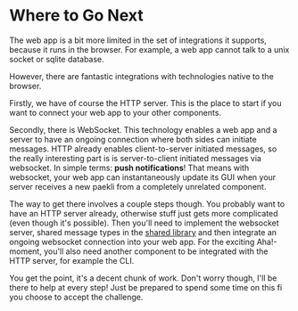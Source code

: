 # Where to Go Next

The web app is a bit more limited in the set of integrations it supports, because it runs in the browser.
For example, a web app cannot talk to a unix socket or sqlite database.

However, there are fantastic integrations with technologies native to the browser.

Firstly, we have of course the HTTP server.
This is the place to start if you want to connect your web app to your other components.

Secondly, there is WebSocket.
This technology enables a web app and a server to have an ongoing connection where both sides can initiate messages.
HTTP already enables client-to-server initiated messages, so the really interesting part is is server-to-client initiated messages via websocket.
In simple terms: **push notifications**!
That means with websocket, your web app can instantaneously update its GUI when your server receives a new paekli from a completely unrelated component.

The way to get there involves a couple steps though.
You probably want to have an HTTP server already, otherwise stuff just gets more complicated (even though it's possible).
Then you'll need to implement the websocket server, shared message types in the [shared library](../shared_lib.md) and then integrate an ongoing websocket connection into your web app.
For the exciting Aha!-moment, you'll also need another component to be integrated with the HTTP server, for example the CLI.

You get the point, it's a decent chunk of work.
Don't worry though, I'll be there to help at every step!
Just be prepared to spend some time on this fi you choose to accept the challenge.
